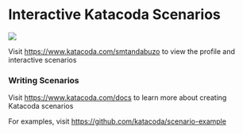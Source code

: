 # Interactive Katacoda Scenarios

[![](http://shields.katacoda.com/katacoda/smtandabuzo/count.svg)](https://www.katacoda.com/smtandabuzo "Get your profile on Katacoda.com")

Visit https://www.katacoda.com/smtandabuzo to view the profile and interactive scenarios

### Writing Scenarios
Visit https://www.katacoda.com/docs to learn more about creating Katacoda scenarios

For examples, visit https://github.com/katacoda/scenario-example
